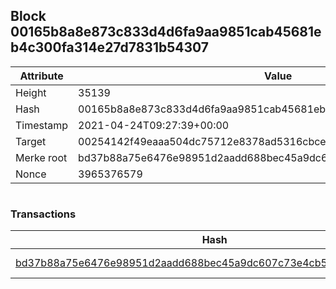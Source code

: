 ## Block 00165b8a8e873c833d4d6fa9aa9851cab45681eb4c300fa314e27d7831b54307

Attribute | Value
--- | ---
Height | 35139
Hash | 00165b8a8e873c833d4d6fa9aa9851cab45681eb4c300fa314e27d7831b54307
Timestamp | 2021-04-24T09:27:39+00:00
Target | 00254142f49eaaa504dc75712e8378ad5316cbcead634704b3734b6271167cc4
Merke root | bd37b88a75e6476e98951d2aadd688bec45a9dc607c73e4cb55e052d015913bf
Nonce | 3965376579

```

```

### Transactions

Hash | Amount
--- | ---
[bd37b88a75e6476e98951d2aadd688bec45a9dc607c73e4cb55e052d015913bf](bd37b88a75e6476e98951d2aadd688bec45a9dc607c73e4cb55e052d015913bf.md) | 10.00000000 SKEPTI 
